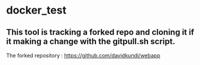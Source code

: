 # docker_test

## This tool is tracking a forked repo and cloning it if it making a change with the gitpull.sh script.

The forked repository : https://github.com/davidkundi/webapp

